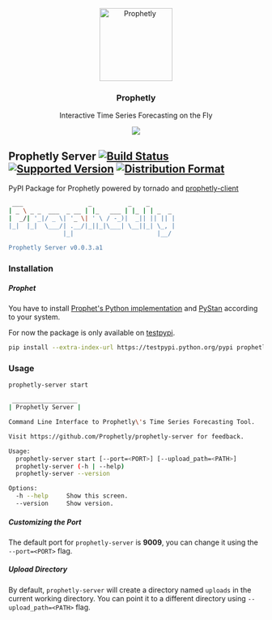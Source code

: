 <p align="center">
  <a href="http://prophetly.github.io">
    <img alt="Prophetly" src="https://avatars2.githubusercontent.com/u/26736074?v=3&s=150" width="144">
  </a>
</p>

<h3 align="center">
  Prophetly
</h3>

<p align="center">
  Interactive Time Series Forecasting on the Fly
</p>

<p align="center">
  <a href="https://github.com/Prophetly/Prophetly">
    <img src="https://img.shields.io/badge/phase-develoment-brightgreen.svg">
  </a>
</p>

## Prophetly Server [![Build Status][build-img]][build] [![Supported Version][version-img]][version] [![Distribution Format][format-img]][format]

PyPI Package for Prophetly powered by tornado and [prophetly-client](https://github.com/Prophetly/prophetly-client)

```bash
 ___                  _          _    _
| _ \ _ _  ___  _ __ | |_   ___ | |_ | | _  _
|  _/| '_|/ _ \| '_ \| ' \ / -_)|  _|| || || |
|_|  |_|  \___/| .__/|_||_|\___| \__||_| \_, |
               |_|                       |__/

Prophetly Server v0.0.3.a1
```

### Installation

##### Prophet

You have to install [Prophet's Python implementation](https://facebookincubator.github.io/prophet/docs/installation.html#installation-in-python) and [PyStan](http://pystan.readthedocs.io/en/latest/installation_beginner.html) according to your system.

For now the package is only available on [testpypi](https://testpypi.python.org/pypi/prophetly-server).

```bash
pip install --extra-index-url https://testpypi.python.org/pypi prophetly-server
```

### Usage

```bash
prophetly-server start
```

```bash
 __________________
| Prophetly Server |

Command Line Interface to Prophetly\'s Time Series Forecasting Tool.

Visit https://github.com/Prophetly/prophetly-server for feedback.

Usage:
  prophetly-server start [--port=<PORT>] [--upload_path=<PATH>]
  prophetly-server (-h | --help)
  prophetly-server --version

Options:
  -h --help     Show this screen.
  --version     Show version.
```

##### Customizing the Port

The default port for `prophetly-server` is **9009**, you can change it using the `--port=<PORT>` flag.

##### Upload Directory

By default, `prophetly-server` will create a directory named `uploads` in the current working directory. You can point it to a different directory using `--upload_path=<PATH>` flag.

[build-img]: https://travis-ci.org/Prophetly/prophetly-server.svg?branch=master
[build]: https://travis-ci.org/Prophetly/prophetly-server
[version-img]: https://img.shields.io/badge/Python-2.7,%203.4,%203.5,%203.6-brightgreen.svg
[version]: https://github.com/Prophetly/prophetly-server
[format-img]: https://img.shields.io/badge/format-wheel-brightgreen.svg
[format]: https://github.com/Prophetly/prophetly-server
